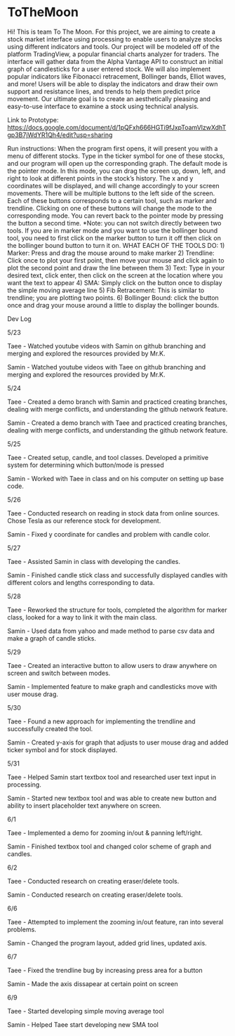 # ToTheMoon
Hi! This is team To The Moon. For this project, we are aiming to create a stock market interface using processing to enable users to analyze stocks using different indicators and tools. Our project will be modeled off of the platform TradingView, a popular financial charts analyzer for traders. The interface will gather data from the Alpha Vantage API to construct an initial graph of candlesticks for a user entered stock. We will also implement popular indicators like Fibonacci retracement, Bollinger bands, Elliot waves, and more! Users will be able to display the indicators and draw their own support and resistance lines, and trends to help them predict price movement. Our ultimate goal is to create an aesthetically pleasing and easy-to-use interface to examine a stock using technical analysis.

Link to Prototype: https://docs.google.com/document/d/1pQFxh666HGTi9fJxpToamVlzwXdhTgp3B7jWdYR1Qh4/edit?usp=sharing


Run instructions: 
	When the program first opens, it will present you with a menu of different stocks. Type in the ticker symbol for one of these stocks, and our program will open up the corresponding graph. 
The default mode is the pointer mode. In this mode, you can drag the screen up, down, left, and right to look at different points in the stock’s history. The x and y coordinates will be displayed, and will change accordingly to your screen movements. There will be multiple buttons to the left side of the screen. Each of these buttons corresponds to a certain tool, such as marker and trendline. Clicking on one of these buttons will change the mode to the corresponding mode. You can revert back to the pointer mode by pressing the button a second time. 
  *Note: you can not switch directly between two tools. If you are in marker mode and you want to use the bollinger bound tool, you need to first click on the marker button to turn it off then click on the bollinger bound button to turn it on. 
  WHAT EACH OF THE TOOLS DO: 
    1) Marker: Press and drag the mouse around to make marker 
    2) Trendline: Click once to plot your first point, then move your mouse and click again to plot the second point and draw the line between them
    3) Text: Type in your desired text, click enter, then click on the screen at the location where you want the text to appear
    4) SMA: Simply click on the button once to display the simple moving average line
    5) Fib Retracement: This is similar to trendline; you are plotting two points. 
    6) Bollinger Bound: click the button once and drag your mouse around a little to display the bollinger bounds. 


Dev Log

5/23

Taee - Watched youtube videos with Samin on github branching and merging and explored the resources provided by Mr.K.

Samin - Watched youtube videos with Taee on github branching and merging and explored the resources provided by Mr.K.

5/24

Taee - Created a demo branch with Samin and practiced creating branches, dealing with merge conflicts, and understanding the github network feature.

Samin - Created a demo branch with Taee and practiced creating branches, dealing with merge conflicts, and understanding the github network feature.

5/25

Taee - Created setup, candle, and tool classes. Developed a primitive system for determining which button/mode is pressed

Samin - Worked with Taee in class and on his computer on setting up base code.

5/26

Taee - Conducted research on reading in stock data from online sources. Chose Tesla as our reference stock for development.

Samin - Fixed y coordinate for candles and problem with candle color.

5/27

Taee - Assisted Samin in class with developing the candles.

Samin - Finished candle stick class and successfully displayed candles with different colors and lengths corresponding to data.

5/28

Taee - Reworked the structure for tools, completed the algorithm for marker class, looked for a way to link it with the main class. 

Samin - Used data from yahoo and made method to parse csv data and make a graph of candle sticks.

5/29

Taee - Created an interactive button to allow users to draw anywhere on screen and switch between modes.

Samin - Implemented feature to make graph and candlesticks move with user mouse drag.

5/30

Taee - Found a new approach for implementing the trendline and successfully created the tool.

Samin - Created y-axis for graph that adjusts to user mouse drag and added ticker symbol and for stock displayed.

5/31

Taee - Helped Samin start textbox tool and researched user text input in processing.

Samin - Started new textbox tool and was able to create new button and ability to insert placeholder text anywhere on screen.

6/1

Taee - Implemented a demo for zooming in/out & panning left/right.

Samin - Finished textbox tool and changed color scheme of graph and candles.

6/2

Taee - Conducted research on creating eraser/delete tools.

Samin - Conducted research on creating eraser/delete tools.

6/6

Taee - Attempted to implement the zooming in/out feature, ran into several problems.

Samin - Changed the program layout, added grid lines, updated axis.

6/7

Taee - Fixed the trendline bug by increasing press area for a button

Samin - Made the axis dissapear at certain point on screen


6/9

Taee - Started developing simple moving average tool

Samin - Helped Taee start developing new SMA tool




